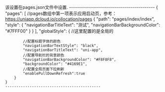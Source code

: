 该设置在pages.json文件中设置.
	-------------------------------------------
	{
		"pages": [ //pages数组中第一项表示应用启动页，参考：https://uniapp.dcloud.io/collocation/pages
			{
				"path": "pages/index/index",
				"style": {
					"navigationBarTitleText": "测试",
					"navigationBarBackgroundColor": "#7FFF00"
				}
			}
		],
		"globalStyle": {
			//这里配置的是全局的
			
			//配置标题字体的颜色
			"navigationBarTextStyle": "black",
			"navigationBarTitleText": "uni-app",
			//配置导航栏的背景颜色
			"navigationBarBackgroundColor": "#F8F8F8",
			"backgroundColor": "#4169E1",
			//配置全局页面下拉刷新
			"enablePullDownRefresh":true
		}
	}
	-------------------------------------------
